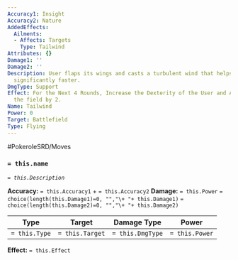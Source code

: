 ```yaml
---
Accuracy1: Insight
Accuracy2: Nature
AddedEffects:
  Ailments:
  - Affects: Targets
    Type: Tailwind
Attributes: {}
Damage1: ''
Damage2: ''
Description: User flaps its wings and casts a turbulent wind that helps the team move
  significantly faster.
DmgType: Support
Effect: For the Next 4 Rounds, Increase the Dexterity of the User and All Allies in
  the field by 2.
Name: Tailwind
Power: 0
Target: Battlefield
Type: Flying
---
```


#PokeroleSRD/Moves

### `= this.name` 
*`= this.Description`*

**Accuracy:** `= this.Accuracy1` + `= this.Accuracy2`
**Damage:** `= this.Power` `= choice(length(this.Damage1)=0, "","\+ "+ this.Damage1)` `= choice(length(this.Damage2)=0, "","\+ "+ this.Damage2)`

| Type          | Target          | Damage Type          | Power          |
| ------------- | --------------- | ---------------- | -------------- |
| `= this.Type` | `= this.Target` | `= this.DmgType` | `= this.Power` | 

**Effect:** `= this.Effect`